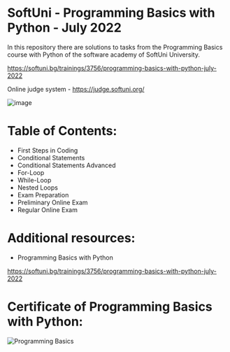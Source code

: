 # SoftUni - Programming Basics with Python - July 2022

In this repository there are solutions to tasks from the Programming Basics course with Python of the software academy of SoftUni University.

https://softuni.bg/trainings/3756/programming-basics-with-python-july-2022

Online judge system - https://judge.softuni.org/

![image](https://user-images.githubusercontent.com/114032977/191654383-66852f3f-ead9-4ef0-8b51-feb0dea131eb.png)

# Table of Contents:

- First Steps in Coding
- Conditional Statements
- Conditional Statements Advanced
- For-Loop
- While-Loop
- Nested Loops
- Exam Preparation
- Preliminary Online Exam
- Regular Online Exam


# Additional resources:
- Programming Basics with Python

https://softuni.bg/trainings/3756/programming-basics-with-python-july-2022


# Certificate of Programming Basics with Python:

![Programming Basics](https://user-images.githubusercontent.com/114032977/231400630-d8bf27ba-0037-41f0-baa2-6ae3fae171a9.png)
